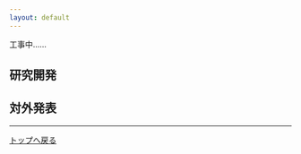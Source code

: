 ```yaml
---
layout: default
---
```


<link rel="shortcut icon" type="image/x-icon" href="/favicon.ico?">

工事中……

## 研究開発


## 対外発表

---

[トップへ戻る](..)
